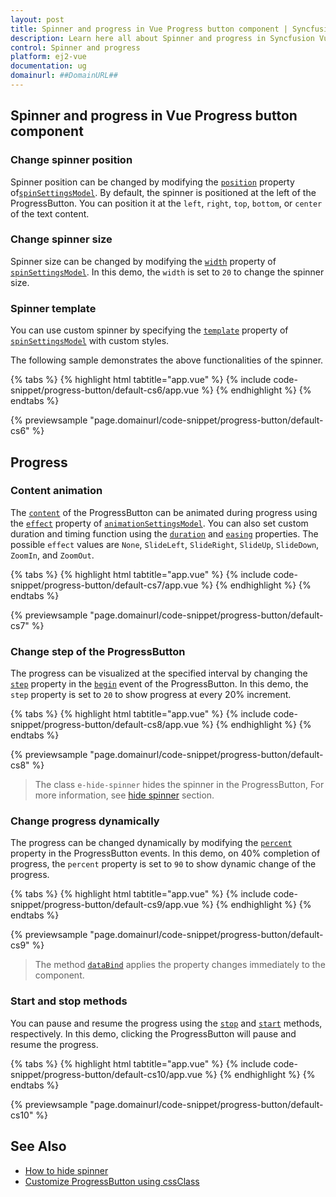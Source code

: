 ```yaml
---
layout: post
title: Spinner and progress in Vue Progress button component | Syncfusion
description: Learn here all about Spinner and progress in Syncfusion Vue Progress button component of Syncfusion Essential JS 2 and more.
control: Spinner and progress 
platform: ej2-vue
documentation: ug
domainurl: ##DomainURL##
---
```


<!-- markdownlint-disable MD002 MD022 -->
## Spinner and progress in Vue Progress button component

### Change spinner position

Spinner position can be changed by modifying the [`position`](https://ej2.syncfusion.com/vue/documentation/api/progress-button/spinSettingsModel/#position) property of[`spinSettingsModel`](https://ej2.syncfusion.com/vue/documentation/api/progress-button/spinSettingsModel). By default, the spinner is positioned at the left of the ProgressButton. You can position it at the `left`, `right`, `top`, `bottom`, or `center` of the text content.

### Change spinner size

Spinner size can be changed by modifying the [`width`](https://ej2.syncfusion.com/vue/documentation/api/progress-button/spinSettingsModel/#width) property of [`spinSettingsModel`](https://ej2.syncfusion.com/vue/documentation/api/progress-button/spinSettingsModel). In this demo, the `width` is set to `20` to change the spinner size.

### Spinner template

You can use custom spinner by specifying the [`template`](https://ej2.syncfusion.com/vue/documentation/api/progress-button/spinSettingsModel/#template) property of [`spinSettingsModel`](https://ej2.syncfusion.com/vue/documentation/api/progress-button/spinSettingsModel) with custom styles.

The following sample demonstrates the above functionalities of the spinner.

{% tabs %}
{% highlight html tabtitle="app.vue" %}
{% include code-snippet/progress-button/default-cs6/app.vue %}
{% endhighlight %}
{% endtabs %}
        
{% previewsample "page.domainurl/code-snippet/progress-button/default-cs6" %}

## Progress

### Content animation

The [`content`](https://ej2.syncfusion.com/vue/documentation/api/progress-button/#content) of the ProgressButton can be animated during progress using the [`effect`](https://ej2.syncfusion.com/vue/documentation/api/progress-button/animationSettingsModel/#effect) property of [`animationSettingsModel`](https://ej2.syncfusion.com/vue/documentation/api/progress-button/animationSettingsModel). You can also set custom duration and timing function using the [`duration`](https://ej2.syncfusion.com/vue/documentation/api/progress-button/animationSettingsModel/#duration) and [`easing`](https://ej2.syncfusion.com/vue/documentation/api/progress-button/animationSettingsModel/#easing) properties. The possible `effect` values are `None`, `SlideLeft`, `SlideRight`, `SlideUp`, `SlideDown`, `ZoomIn`, and `ZoomOut`.

{% tabs %}
{% highlight html tabtitle="app.vue" %}
{% include code-snippet/progress-button/default-cs7/app.vue %}
{% endhighlight %}
{% endtabs %}
        
{% previewsample "page.domainurl/code-snippet/progress-button/default-cs7" %}

### Change step of the ProgressButton

The progress can be visualized at the specified interval by changing the [`step`](https://ej2.syncfusion.com/vue/documentation/api/progress-button/progressEventArgs/#step) property in the [`begin`](https://ej2.syncfusion.com/vue/documentation/api/progress-button/#begin) event of the ProgressButton. In this demo, the `step` property is set to `20` to show progress at every 20% increment.

{% tabs %}
{% highlight html tabtitle="app.vue" %}
{% include code-snippet/progress-button/default-cs8/app.vue %}
{% endhighlight %}
{% endtabs %}
        
{% previewsample "page.domainurl/code-snippet/progress-button/default-cs8" %}

> The class `e-hide-spinner` hides the spinner in the ProgressButton, For more information, see [hide spinner](./how-to/hide-spinner) section.

### Change progress dynamically

The progress can be changed dynamically by modifying the [`percent`](https://ej2.syncfusion.com/vue/documentation/api/progress-button/progressEventArgs/#percent) property in the ProgressButton events. In this demo, on 40% completion of progress, the `percent` property is set to `90` to show dynamic change of the progress.

{% tabs %}
{% highlight html tabtitle="app.vue" %}
{% include code-snippet/progress-button/default-cs9/app.vue %}
{% endhighlight %}
{% endtabs %}
        
{% previewsample "page.domainurl/code-snippet/progress-button/default-cs9" %}

> The method [`dataBind`](https://ej2.syncfusion.com/vue/documentation/api/progress-button/#databind) applies the property changes immediately to the component.

### Start and stop methods

You can pause and resume the progress using the [`stop`](https://ej2.syncfusion.com/vue/documentation/api/progress-button/#start) and [`start`](https://ej2.syncfusion.com/vue/documentation/api/progress-button/#stop) methods, respectively. In this demo, clicking the ProgressButton will pause and resume the progress.

{% tabs %}
{% highlight html tabtitle="app.vue" %}
{% include code-snippet/progress-button/default-cs10/app.vue %}
{% endhighlight %}
{% endtabs %}
        
{% previewsample "page.domainurl/code-snippet/progress-button/default-cs10" %}

## See Also

* [How to hide spinner](./how-to/hide-spinner)
* [Customize ProgressButton using cssClass](how-to/customize-progress-using-cssclass)
